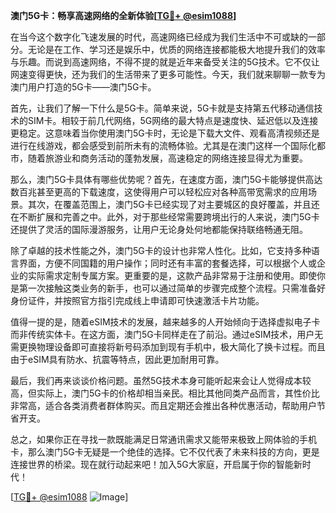**澳门5G卡：畅享高速网络的全新体验[[TG💪+ @esim1088](https://t.me/s/esim1088)]**

在当今这个数字化飞速发展的时代，高速网络已经成为我们生活中不可或缺的一部分。无论是在工作、学习还是娱乐中，优质的网络连接都能极大地提升我们的效率与乐趣。而说到高速网络，不得不提的就是近年来备受关注的5G技术。它不仅让网速变得更快，还为我们的生活带来了更多可能性。今天，我们就来聊聊一款专为澳门用户打造的5G卡——澳门5G卡。

首先，让我们了解一下什么是5G卡。简单来说，5G卡就是支持第五代移动通信技术的SIM卡。相较于前几代网络，5G网络的最大特点是速度快、延迟低以及连接更稳定。这意味着当你使用澳门5G卡时，无论是下载大文件、观看高清视频还是进行在线游戏，都会感受到前所未有的流畅体验。尤其是在澳门这样一个国际化都市，随着旅游业和商务活动的蓬勃发展，高速稳定的网络连接显得尤为重要。

那么，澳门5G卡具体有哪些优势呢？首先，在速度方面，澳门5G卡能够提供高达数百兆甚至更高的下载速度，这使得用户可以轻松应对各种高带宽需求的应用场景。其次，在覆盖范围上，澳门5G卡已经实现了对主要城区的良好覆盖，并且还在不断扩展和完善之中。此外，对于那些经常需要跨境出行的人来说，澳门5G卡还提供了灵活的国际漫游服务，让用户无论身处何地都能保持联络畅通无阻。

除了卓越的技术性能之外，澳门5G卡的设计也非常人性化。比如，它支持多种语言界面，方便不同国籍的用户操作；同时还有丰富的套餐选择，可以根据个人或企业的实际需求定制专属方案。更重要的是，这款产品非常易于注册和使用。即使你是第一次接触这类业务的新手，也可以通过简单的步骤完成整个流程。只需准备好身份证件，并按照官方指引完成线上申请即可快速激活卡片功能。

值得一提的是，随着eSIM技术的发展，越来越多的人开始倾向于选择虚拟电子卡而非传统实体卡。在这方面，澳门5G卡同样走在了前沿。通过eSIM技术，用户无需更换物理设备即可直接将新号码添加到现有手机中，极大简化了换卡过程。而且由于eSIM具有防水、抗震等特点，因此更加耐用可靠。

最后，我们再来谈谈价格问题。虽然5G技术本身可能听起来会让人觉得成本较高，但实际上，澳门5G卡的价格却相当亲民。相比其他同类产品而言，其性价比非常高，适合各类消费者群体购买。而且定期还会推出各种优惠活动，帮助用户节省开支。

总之，如果你正在寻找一款既能满足日常通讯需求又能带来极致上网体验的手机卡，那么澳门5G卡无疑是一个绝佳的选择。它不仅代表了未来科技的方向，更是连接世界的桥梁。现在就行动起来吧！加入5G大家庭，开启属于你的智能新时代！

[[TG💪+ @esim1088](https://t.me/s/esim1088) ![Image](https://i.postimg.cc/4NQfJmqS/Snipaste-2025-05-13-00-14-12.png)]
